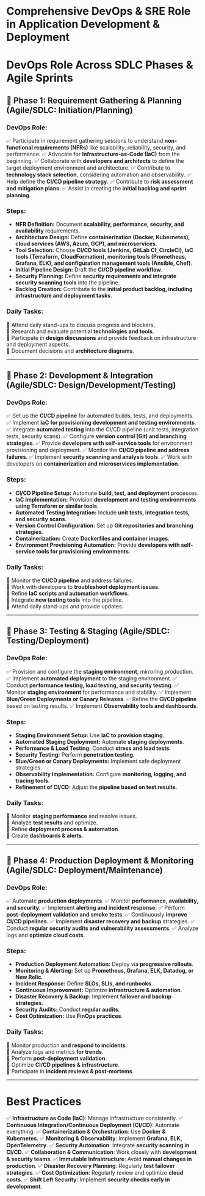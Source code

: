 # **Comprehensive DevOps & SRE Role in Application Development & Deployment**


# **DevOps Role Across SDLC Phases & Agile Sprints**

## **🔸 Phase 1: Requirement Gathering & Planning (Agile/SDLC: Initiation/Planning)**
### **DevOps Role:**
✅ Participate in requirement gathering sessions to understand **non-functional requirements (NFRs)** like scalability, reliability, security, and performance.
✅ Advocate for **Infrastructure-as-Code (IaC)** from the beginning.
✅ Collaborate with **developers and architects** to define the target deployment environment and architecture.
✅ Contribute to **technology stack selection**, considering automation and observability.
✅ Help define the **CI/CD pipeline strategy**.
✅ Contribute to **risk assessment and mitigation plans**.
✅ Assist in creating the **initial backlog and sprint planning**.

### **Steps:**
- **NFR Definition:** Document **scalability, performance, security, and availability** requirements.
- **Architecture Design:** Define **containerization (Docker, Kubernetes), cloud services (AWS, Azure, GCP), and microservices**.
- **Tool Selection:** Choose **CI/CD tools (Jenkins, GitLab CI, CircleCI), IaC tools (Terraform, CloudFormation), monitoring tools (Prometheus, Grafana, ELK), and configuration management tools (Ansible, Chef)**.
- **Initial Pipeline Design:** Draft the **CI/CD pipeline workflow**.
- **Security Planning:** Define **security requirements and integrate security scanning tools** into the pipeline.
- **Backlog Creation:** Contribute to the **initial product backlog, including infrastructure and deployment tasks**.

### **Daily Tasks:**
📌 Attend daily stand-ups to discuss progress and blockers.  
📌 Research and evaluate potential **technologies and tools**.  
📌 Participate in **design discussions** and provide feedback on infrastructure and deployment aspects.  
📌 Document decisions and **architecture diagrams**.

---

## **🔸 Phase 2: Development & Integration (Agile/SDLC: Design/Development/Testing)**
### **DevOps Role:**
✅ Set up the **CI/CD pipeline** for automated builds, tests, and deployments.
✅ Implement **IaC for provisioning development and testing environments**.
✅ Integrate **automated testing** into the CI/CD pipeline (unit tests, integration tests, security scans).
✅ Configure **version control (Git) and branching strategies**.
✅ Provide **developers with self-service tools** for environment provisioning and deployment.
✅ Monitor the **CI/CD pipeline and address failures**.
✅ Implement **security scanning and analysis tools**.
✅ Work with developers on **containerization and microservices implementation**.

### **Steps:**
- **CI/CD Pipeline Setup:** Automate **build, test, and deployment** processes.
- **IaC Implementation:** Provision **development and testing environments using Terraform or similar tools**.
- **Automated Testing Integration:** Include **unit tests, integration tests, and security scans**.
- **Version Control Configuration:** Set up **Git repositories and branching strategies**.
- **Containerization:** Create **Dockerfiles and container images**.
- **Environment Provisioning Automation:** Provide **developers with self-service tools for provisioning environments**.

### **Daily Tasks:**
📌 Monitor the **CI/CD pipeline** and address failures.  
📌 Work with developers to **troubleshoot deployment issues**.  
📌 Refine **IaC scripts and automation workflows**.  
📌 Integrate **new testing tools** into the pipeline.  
📌 Attend daily stand-ups and provide updates.

---

## **🔸 Phase 3: Testing & Staging (Agile/SDLC: Testing/Deployment)**
### **DevOps Role:**
✅ Provision and configure the **staging environment**, mirroring production.
✅ Implement **automated deployment** to the staging environment.
✅ Conduct **performance testing, load testing, and security testing**.
✅ Monitor **staging environment** for performance and stability.
✅ Implement **Blue/Green Deployments or Canary Releases**.
✅ Refine the **CI/CD pipeline** based on testing results.
✅ Implement **Observability tools and dashboards**.

### **Steps:**
- **Staging Environment Setup:** Use **IaC to provision staging**.
- **Automated Staging Deployment:** Automate **staging deployments**.
- **Performance & Load Testing:** Conduct **stress and load tests**.
- **Security Testing:** Perform **penetration testing**.
- **Blue/Green or Canary Deployments:** Implement safe deployment strategies.
- **Observability Implementation:** Configure **monitoring, logging, and tracing tools**.
- **Refinement of CI/CD:** Adjust the **pipeline based on test results**.

### **Daily Tasks:**
📌 Monitor **staging performance** and resolve issues.  
📌 Analyze **test results** and optimize.  
📌 Refine **deployment process & automation**.  
📌 Create **dashboards & alerts**.

---

## **🔸 Phase 4: Production Deployment & Monitoring (Agile/SDLC: Deployment/Maintenance)**
### **DevOps Role:**
✅ Automate **production deployments**.
✅ Monitor **performance, availability, and security**.
✅ Implement **alerting and incident response**.
✅ Perform **post-deployment validation and smoke tests**.
✅ Continuously **improve CI/CD pipelines**.
✅ Implement **disaster recovery and backup** strategies.
✅ Conduct **regular security audits and vulnerability assessments**.
✅ Analyze logs and **optimize cloud costs**.

### **Steps:**
- **Production Deployment Automation:** Deploy via **progressive rollouts**.
- **Monitoring & Alerting:** Set up **Prometheus, Grafana, ELK, Datadog, or New Relic**.
- **Incident Response:** Define **SLOs, SLIs, and runbooks**.
- **Continuous Improvement:** Optimize **infrastructure & automation**.
- **Disaster Recovery & Backup:** Implement **failover and backup strategies**.
- **Security Audits:** Conduct **regular audits**.
- **Cost Optimization:** Use **FinOps practices**.

### **Daily Tasks:**
📌 Monitor production **and respond to incidents**.  
📌 Analyze logs and metrics **for trends**.  
📌 Perform **post-deployment validation**.  
📌 Optimize **CI/CD pipelines & infrastructure**.  
📌 Participate in **incident reviews & post-mortems**.

---

# **Best Practices**
✅ **Infrastructure as Code (IaC)**: Manage infrastructure consistently.
✅ **Continuous Integration/Continuous Deployment (CI/CD)**: Automate everything.
✅ **Containerization & Orchestration**: Use **Docker & Kubernetes**.
✅ **Monitoring & Observability**: Implement **Grafana, ELK, OpenTelemetry**.
✅ **Security Automation**: Integrate **security scanning in CI/CD**.
✅ **Collaboration & Communication**: Work closely with **development & security teams**.
✅ **Immutable Infrastructure**: Avoid **manual changes in production**.
✅ **Disaster Recovery Planning**: Regularly **test failover strategies**.
✅ **Cost Optimization**: Regularly review and optimize **cloud costs**.
✅ **Shift Left Security**: Implement **security checks early in development**.


